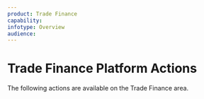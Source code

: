 ```yaml
---
product: Trade Finance
capability:
infotype: Overview
audience:
---
```


# Trade Finance Platform Actions
The following actions are available on the Trade Finance area.